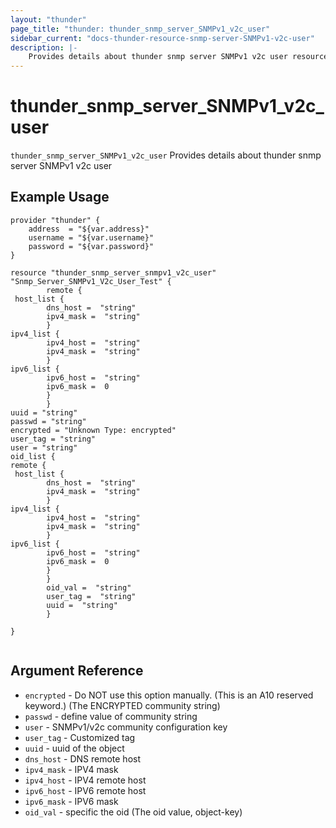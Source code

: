 ```yaml
---
layout: "thunder"
page_title: "thunder: thunder_snmp_server_SNMPv1_v2c_user"
sidebar_current: "docs-thunder-resource-snmp-server-SNMPv1-v2c-user"
description: |-
	Provides details about thunder snmp server SNMPv1 v2c user resource for A10
---
```


# thunder\_snmp\_server\_SNMPv1\_v2c\_user

`thunder_snmp_server_SNMPv1_v2c_user` Provides details about thunder snmp server SNMPv1 v2c user
## Example Usage


```hcl
provider "thunder" {
    address  = "${var.address}"
    username = "${var.username}"  
    password = "${var.password}"
}

resource "thunder_snmp_server_snmpv1_v2c_user" "Snmp_Server_SNMPv1_V2c_User_Test" {
        remote {  
 host_list {   
        dns_host =  "string" 
        ipv4_mask =  "string" 
        }
ipv4_list {   
        ipv4_host =  "string" 
        ipv4_mask =  "string" 
        }
ipv6_list {   
        ipv6_host =  "string" 
        ipv6_mask =  0 
        }
        }
uuid = "string"
passwd = "string"
encrypted = "Unknown Type: encrypted"
user_tag = "string"
user = "string"
oid_list {   
remote {  
 host_list {   
        dns_host =  "string" 
        ipv4_mask =  "string" 
        }
ipv4_list {   
        ipv4_host =  "string" 
        ipv4_mask =  "string" 
        }
ipv6_list {   
        ipv6_host =  "string" 
        ipv6_mask =  0 
        }
        }
        oid_val =  "string" 
        user_tag =  "string" 
        uuid =  "string" 
        }
 
}


```

## Argument Reference

* `encrypted` - Do NOT use this option manually. (This is an A10 reserved keyword.) (The ENCRYPTED community string)
* `passwd` - define value of community string
* `user` - SNMPv1/v2c community configuration key
* `user_tag` - Customized tag
* `uuid` - uuid of the object
* `dns_host` - DNS remote host
* `ipv4_mask` - IPV4 mask
* `ipv4_host` - IPV4 remote host
* `ipv6_host` - IPV6 remote host
* `ipv6_mask` - IPV6 mask
* `oid_val` - specific the oid (The oid value, object-key)

